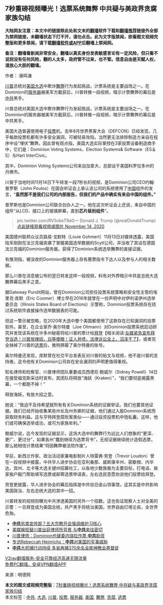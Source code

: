  <h2>7秒重磅视频曝光！选票系统舞弊 中共疑与美政界贪腐家族勾结</h2> <p class="notice"><b>大陆网友注意：本文中的链接除此处和文末的<a href="https://github.com/bannedbook/fanqiang" >翻墙</a>软件下载和<a href="https://github.com/killgcd/justmysocks/blob/master/README.md">翻墙推荐</a>链接外全部为禁网链接，未翻墙状态下打不开，请勿点击。此为文字版禁闻，欲看图文视频完整版和更多禁闻，请下载<a href="https://github.com/bannedbook/fanqiang">翻墙软件或APP</a>后翻墙上禁闻网。</p><p>备注：翻墙看新闻非常安全，翻墙以真实身份发表敏感言论有一定风险，但只看不说则没有任何风险，翻的人太多，政府管不过来，也不管。信息自由是天赋人权，请放心大胆的翻墙。</b></p>  <div class="entry"> <p>作者： 唐鸣谦</p> <p id="summary"><a href="https://www.bannedbook.org/bnews/tag/%e5%b7%9d%e6%99%ae/" class="st_tag internal_tag" rel="tag" title="标签 川普 下的日志">川普</a>总统对<a href="https://www.bannedbook.org/bnews/tag/%e7%be%8e%e5%9b%bd/" class="st_tag internal_tag" rel="tag" title="标签 美国 下的日志">美国</a><a href="https://www.bannedbook.org/bnews/tag/%e5%a4%a7%e9%80%89/" class="st_tag internal_tag" rel="tag" title="标签 大选 下的日志">大选</a>中欺诈<a href="https://www.bannedbook.org/bnews/tag/%E8%88%9E%E5%BC%8A/" class="st_tag internal_tag" rel="tag" title="标签 舞弊 下的日志">舞弊</a>行为发起挑战，计票系统是主要战场之一。在Dominion的<a href="https://www.bannedbook.org/bnews/tag/%E6%9C%8D%E5%8A%A1%E5%99%A8/" class="st_tag internal_tag" rel="tag" title="标签 服务器 下的日志">服务器</a>被美军方截获后，川普转推一段视频，暗示计票舞弊的幕后是<a href="https://www.bannedbook.org/bnews/tag/%e4%b8%ad%e5%85%b1/" class="st_tag internal_tag" rel="tag" title="标签 中共 下的日志">中共</a>黑手。</p> <p>川普总统对美国大选中欺诈舞弊行为发起挑战，计票系统是主要战场之一。在Dominion的服务器被美军方截获后，川普转推一段视频，暗示计票舞弊的幕后是中共黑手。</p> <p>美国大选普遍使用电子<a href="https://www.bannedbook.org/bnews/tag/%E6%8A%95%E7%A5%A8/" class="st_tag internal_tag" rel="tag" title="标签 投票 下的日志">投票</a>机。去年8月世界黑客大会（DEFCON）已经发现，几乎每款投票机都有许多安全漏洞，可被轻易攻陷。当然更无法排除制造方亲自在程序中设“埋伏”舞弊。因此曾有观点指，美国大选实际掌控在3家投票设备制造商手中，它们是：Dominion Voting Systems、Election Systems&amp; Software（ES＆S）与Hart InterCivic。</p> <p>其中，Dominion Voting Systems公司来自加拿大，总部设于美国科罗拉多州的丹佛市。</p>  <p>川普于当地时间11月14日下午转发一段7秒长的视频，是Dominion公司CEO约翰·普罗斯（John Poulos）在国会听证会上承认该公司的系统使用了<span class='wp_keywordlink_affiliate'><a href="https://www.bannedbook.org/" title="中国" target="_blank">中国</a></span>组件的发言，“<strong>虽然那不是我们公司的内部报告，但我们的产品中确实有来自中国的组件。”</strong></p> <p>普罗斯也是Dominion公司联合创办人之一。他在这次听证会上还说，来自中国的组件“从LCD、接口上的玻璃屏幕，直到<strong>芯片级别组件</strong>”。</p> <blockquote><p>pic.twitter.com/RV5obxT9aG— Donald J. Trump (@realDonaldTrump) <a href="https://twitter.com/realDonaldTrump/status/1327720558193205255?ref_src=twsrc%5Etfw">点此链接观看视频或图片 November 14, 2020</a></p></blockquote> <p>美国德州联邦众议员路易·戈默特（Louie Gohmert）11月13日对媒体透露，美国陆军刚刚在法兰克福突袭了掌握美国选举数据的Scytl公司，并没收了其设在德国法兰克福的Dominion服务器，获得了Dominion系统选举舞弊的直接证据。</p> <p>有推测指，被没收的Dominion服务器上存有篡票指令下达人以及参与人的相关数据。</p>  <p>那么川普在消息被公布的翌日转发这样一段视频，料有对外界暗示中共是总统大选舞弊幕后黑手之意。</p> <p>据Gateway Pundit网站，曾在Dominion公司担任投票系统策略和安全性主管的埃里克·库默（Eric Coomer）博士早在2016年就曾在一份声明中对伊利诺伊州选举委员会（Illinois States Board of Elections）示警称，Dominion投票系统存在绕过系统软件直接操作选举数据表的可能。</p> <p>但这一警示被忽略，在2020年大选中整个美国都使用了这款存在已知漏洞的投票软件。甚至，在企业家乔·奥尔特曼（Joe Oltmann）对Dominion投票系统启动研究并发现该系统在许多州秘密将给川普的票计给<span class='wp_keywordlink'><a href="https://www.bannedbook.org/bnews/comments/20201018/1415809.html" title="“硬盘门”再爆：拿中共华信10％股的“大人物”正是拜登" target="_blank">拜登</a></span>【相关阅读:<a href='https://www.bannedbook.org/bnews/bannedvideo/20201108/1427782.html' target='_blank'>左媒紧急宣布拜登当选！川普放辣招，白等傻眼！证人井喷，法律诉讼全上，沼泽干了</a>】，或者完全抹掉了川普的<a href="https://www.bannedbook.org/bnews/tag/%E9%80%89%E7%A5%A8/" class="st_tag internal_tag" rel="tag" title="标签 选票 下的日志">选票</a>后，推特屏蔽了奥尔特曼的账号。</p> <p>奥尔特曼还发现，库默曾在社交平台发表反对川普的贴文与视频，他不是川普的支持者。这令他有关Dominion公司存在安全漏洞的声明更值得重视。</p> <p>知名律师和检察官、川普律师团队重要成员西德尼‧鲍威尔（Sidney Powell）14日在接受福克斯采访时宣布，其团队将释放“海妖（Kraken）”，“我们要彻底揭露黑幕，一个都跑不掉！”</p>  <p>释放海妖，有放大招之意。</p> <p>她说：“我迫不及待希望就所有有关Dominion系统的证据举证。我们也要其他证据。我们已经开始收集某些州长及州务卿的证据，他们通过入股Dominion系统而获取财务利益。这与亨特拜登腐败案类似——通过投资投票机中饱私囊。这样，他们或可确保选举成功，或可为家族牟利。”</p> <p>鲍威尔说，迄今发现的证据显示，这场大选中的舞弊行为远比人们想象的“更深、更广、更过分”，如果各州“蠢到继续为选票背书”，无视证据继续统计造假选票，那么她相信计票结果“将因舞弊被法院作废”。</p> <p>早前，新西兰作家、政治活动家兼电影制片人特雷弗·劳登（Trevor Loudon）曾在一段视频中披露，中共华人进步协会在亚利桑那、威斯康辛州、密歇根、内华达、宾州、北卡等大选关键州招募社工，以各地少数族裔为主要目标，打电话、挨家挨户敲门帮助填写选票或邮寄选票申请表，左右选民意愿劝说他们投票给拜登。</p> <p>劳登更披露，华人进步协会的幕后指挥是中共驻旧金山领事馆，这其实是中共影响美国政治、左右总统大选的其中一招。</p>  <p>川普转发的视频则曝光中共渗透美国的另外一个招数。这也佐证观察人士对全美的示警：一旦拜登成为美国总统，共产黑手将统治美国，世界自由灯塔沦丧，全世界危殆。</p> <ul class='op-related-articles' title='相关阅读'> <li><a href='https://www.bannedbook.org/bnews/comments/20201115/1431397.html' target='_blank'><b>中共</b>另类宣传部？五大宗教开会强调维护习核心</a></li> <li><a href='https://www.bannedbook.org/bnews/comments/20201115/1431366.html' target='_blank'>美媒揭拒替川普出庭律师所背景 与<b>中共</b>来往密切</a></li> <li><a href='https://www.bannedbook.org/bnews/bannedvideo/20201115/1431364.html' target='_blank'>川普律师：Dominion也替委内瑞拉作票 <b>中共</b>助资</a></li> <li><a href='https://www.bannedbook.org/bnews/bannedvideo/20201115/1431363.html' target='_blank'>专访Rebeccah Heinrichs：<b>中共</b>对美国的军事威胁</a></li> <li><a href='https://www.bannedbook.org/bnews/headline/20201115/1431361.html' target='_blank'><b>中共</b>大抓捕行动持续 多省再捕370余名全能神教会基督徒</a></li> </ul> <p class="texttj"> <a href="https://www.bannedbook.org/forum23/topic22702.html" target="_blank">V2ray翻墙服务-安全可靠经济高速无限流量</a><br/> <a href="https://github.com/bannedbook/fanqiang/wiki/%E7%A6%81%E9%97%BB%E7%BD%91%E5%AE%89%E5%8D%93%E7%BF%BB%E5%A2%99%E6%96%B0%E9%97%BBAPP" target="_blank">免费PC翻墙、安卓VPN翻墙APP</a></p><p> 来源：明德网 </p><a name='sharetosocial'></a>       <div><b>本文的图文或视频完整版</b>：<a href='https://www.bannedbook.org/bnews/cnnews/20201115/1431419.html'>7秒重磅视频曝光！选票系统舞弊 中共疑与美政界贪腐家族勾结</a></div>  </div><!--END ENTRY--> <div class="postfooter"> <div>本文标签：<a href="https://www.bannedbook.org/bnews/tag/%e4%b8%ad%e5%85%b1/" rel="tag">中共</a>, <a href="https://www.bannedbook.org/bnews/tag/%e5%a4%a7%e9%80%89/" rel="tag">大选</a>, <a href="https://www.bannedbook.org/bnews/tag/%e5%b7%9d%e6%99%ae/" rel="tag">川普</a>, <a href="https://www.bannedbook.org/bnews/tag/%E6%8A%95%E7%A5%A8/" rel="tag">投票</a>, <a href="https://www.bannedbook.org/bnews/tag/%E6%9C%8D%E5%8A%A1%E5%99%A8/" rel="tag">服务器</a>, <a href="https://www.bannedbook.org/bnews/tag/%e7%be%8e%e5%9b%bd/" rel="tag">美国</a>, <a href="https://www.bannedbook.org/bnews/tag/%E8%88%9E%E5%BC%8A/" rel="tag">舞弊</a>, <a href="https://www.bannedbook.org/bnews/tag/%E8%B4%AA%E8%85%90/" rel="tag">贪腐</a>, <a href="https://www.bannedbook.org/bnews/tag/%E9%80%89%E7%A5%A8/" rel="tag">选票</a></div>  </div><!--END POSTFOOTER--> 